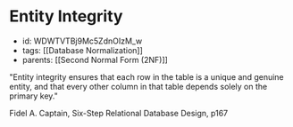 # Entity Integrity
* id: WDWTVTBj9Mc5ZdnOIzM_w
* tags: [[Database Normalization]]
* parents: [[Second Normal Form (2NF)]]

"Entity integrity ensures that each row in the table is a unique and genuine entity, and that every other column in that table depends solely on the primary key."

Fidel A. Captain, Six-Step Relational Database Design, p167